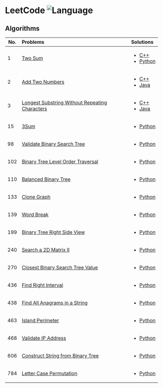 # LeetCode ![Language](https://img.shields.io/badge/language-C++%20%2F%20Java%20%2F%20Python-blue.svg)
## Algorithms
| No. | Problems | Solutions |
| --- |:---------|:----------|
| 1 | [Two Sum](https://leetcode.com/problems/two-sum/description/) | <ul><li><a href="https://github.com/ellinx/LC-cpp/blob/master/source/TwoSum.cpp">C++</a></li><li><a href="https://github.com/ellinx/LC-python/blob/master/TwoSum.py">Python</a></li></ul> |
| 2 | [Add Two Numbers](https://leetcode.com/problems/add-two-numbers/description/) | <ul><li><a href="https://github.com/ellinx/LC-cpp/blob/master/source/AddTwoNumbers.cpp">C++</a></li><li><a href="https://github.com/ellinx/LC-java/blob/master/src/solutions/AddTwoNumbers.java">Java</a></li></ul> |
| 3 | [Longest Substring Without Repeating Characters](https://leetcode.com/problems/longest-substring-without-repeating-characters/description/) | <ul><li><a href="https://github.com/ellinx/LC-cpp/blob/master/source/LongestSubstringWithoutRepeatingCharacters.cpp">C++</a></li><li><a href="https://github.com/ellinx/LC-java/blob/master/src/solutions/LongestSubstringWithoutRepeatingCharacters.java">Java</a></li></ul> |
| 15 | [3Sum](https://leetcode.com/problems/3sum/description/) | <ul><li><a href="https://github.com/ellinx/LC-python/blob/master/3Sum.py">Python</a></li></ul> |
| 98 | [Validate Binary Search Tree](https://leetcode.com/problems/validate-binary-search-tree/description/) | <ul><li><a href="https://github.com/ellinx/LC-python/blob/master/ValidateBinarySearchTree.py">Python</a></li></ul> |
| 102 | [Binary Tree Level Order Traversal](https://leetcode.com/problems/binary-tree-level-order-traversal/description/) | <ul><li><a href="https://github.com/ellinx/LC-python/blob/master/BinaryTreeLevelOrderTraversal.py">Python</a></li></ul> |
| 110 | [Balanced Binary Tree](https://leetcode.com/problems/balanced-binary-tree/description/) | <ul><li><a href="https://github.com/ellinx/LC-python/blob/master/BalancedBinaryTree.py">Python</a></li></ul> |
| 133 | [Clone Graph](https://leetcode.com/problems/clone-graph/description/) | <ul><li><a href="https://github.com/ellinx/LC-python/blob/master/CloneGraph.py">Python</a></li></ul> |
| 139 | [Word Break](https://leetcode.com/problems/word-break/description/) | <ul><li><a href="https://github.com/ellinx/LC-python/blob/master/WordBreak.py">Python</a></li></ul> |
| 199 | [Binary Tree Right Side View](https://leetcode.com/problems/binary-tree-right-side-view/description/) | <ul><li><a href="https://github.com/ellinx/LC-python/blob/master/BinaryTreeRightSideView.py">Python</a></li></ul> |
| 240 | [Search a 2D Matrix II](https://leetcode.com/problems/search-a-2d-matrix-ii/description/) | <ul><li><a href="https://github.com/ellinx/LC-python/blob/master/SearchA2DMatrixII.py">Python</a></li></ul> |
| 270 | [Closest Binary Search Tree Value](https://leetcode.com/problems/closest-binary-search-tree-value/description/) | <ul><li><a href="https://github.com/ellinx/LC-python/blob/master/ClosestBinarySearchTreeValue.py">Python</a></li></ul> |
| 436 | [Find Right Interval](https://leetcode.com/problems/find-right-interval/description/) | <ul><li><a href="https://github.com/ellinx/LC-python/blob/master/FindRightInterval.py">Python</a></li></ul> |
| 438 | [Find All Anagrams in a String](https://leetcode.com/problems/find-all-anagrams-in-a-string/description/) | <ul><li><a href="https://github.com/ellinx/LC-python/blob/master/FindAllAnagramsInAString.py">Python</a></li></ul> |
| 463 | [Island Perimeter](https://leetcode.com/problems/island-perimeter/description/) | <ul><li><a href="https://github.com/ellinx/LC-python/blob/master/IslandPerimeter.py">Python</a></li></ul> |
| 468 | [Validate IP Address](https://leetcode.com/problems/validate-ip-address/description/) | <ul><li><a href="https://github.com/ellinx/LC-python/blob/master/ValidateIPAddress.py">Python</a></li></ul> |
| 606 | [Construct String from Binary Tree](https://leetcode.com/problems/construct-string-from-binary-tree/description/) | <ul><li><a href="https://github.com/ellinx/LC-python/blob/master/ConstructStringFromBinaryTree.py">Python</a></li></ul> |
| 784 | [Letter Case Permutation](https://leetcode.com/problems/letter-case-permutation/description/) | <ul><li><a href="https://github.com/ellinx/LC-python/blob/master/LetterCasePermutation.py">Python</a></li></ul> |

